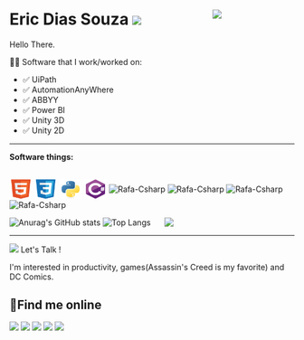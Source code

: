 # Eric Dias Souza <img src="https://media.giphy.com/media/WUlplcMpOCEmTGBtBW/giphy.gif" width="30">  <img align='right' src="https://user-images.githubusercontent.com/56272232/128797350-93fc45b9-a86a-4b8c-b4b8-20669d93c969.gif" width="145">
Hello There. 

👨‍💻 Software that I work/worked on:
* :white_check_mark: UiPath
* :white_check_mark: AutomationAnyWhere
* :white_check_mark: ABBYY
* :white_check_mark: Power BI
* :white_check_mark: Unity 3D 
* :white_check_mark: Unity 2D
---

**Software things:** 
<div style="display: inline_block"><br>

  <img align="center" alt="Rafa-HTML" height="35" width="40" src="https://raw.githubusercontent.com/devicons/devicon/master/icons/html5/html5-original.svg">
  
  <img align="center" alt="Rafa-CSS" height="35" width="40" src="https://raw.githubusercontent.com/devicons/devicon/master/icons/css3/css3-original.svg">
  
  <img align="center" alt="Rafa-Python" height="35" width="40" src="https://raw.githubusercontent.com/devicons/devicon/master/icons/python/python-original.svg">
  
  <img align="center" alt="Rafa-Csharp" height="35" width="40" src="https://raw.githubusercontent.com/devicons/devicon/master/icons/csharp/csharp-original.svg">
  
  <img align="center" alt="Rafa-Csharp" height="35" width="40" src="https://user-images.githubusercontent.com/56272232/128802949-00c17c96-24ad-4ea1-befe-3f027476ab3f.png" >
  
  <img align="center" alt="Rafa-Csharp" height="35" width="40" src="https://user-images.githubusercontent.com/56272232/128803266-79aa1942-2a49-4fe6-acb3-41b4a1b2c59e.png" >
  
  <img align="center" alt="Rafa-Csharp" height="35" width="40" src="https://user-images.githubusercontent.com/56272232/128803345-da576ed3-04d5-4754-9ae3-c37ef40bed43.png" >
  
  <img align="center" alt="Rafa-Csharp" height="35" width="40" src="https://user-images.githubusercontent.com/56272232/128803359-ef6054c8-8831-4a48-9550-603218708253.png" >
  
  
  
</div>



<p></p>

![Anurag's GitHub stats](https://github-readme-stats.vercel.app/api?username=Eric-BR2001&theme=midnight-purple&show_icons=true) 
<img align='right' src="https://media.giphy.com/media/M9gbBd9nbDrOTu1Mqx/giphy.gif" width="230">
![Top Langs](https://github-readme-stats.vercel.app/api/top-langs/?username=Eric-BR2001&layout=compact&theme=midnight-purple&show_icons=true)




---

<img src="https://user-images.githubusercontent.com/56272232/128798316-55ea5dea-b900-4d78-b19c-29e5b0188fda.gif" width="30">  Let's Talk !





I'm interested in productivity, games(Assassin's Creed is my favorite) and DC Comics.

## :telescope:Find me online

<div> 
  <a href="https://www.instagram.com/eric.dias001/" target="_blank"><img src="https://img.shields.io/badge/-Instagram-%23E4405F?style=for-the-badge&logo=instagram&logoColor=white" target="_blank"></a>
  <a href = "mailto:ericrlg@hotmail.com"><img src="https://img.shields.io/badge/Microsoft_Outlook-0078D4?style=for-the-badge&logo=microsoft-outlook&logoColor=white" target="_blank"></a>
    <a href="https://ericdiass.medium.com/" target="_blank"><img src="https://img.shields.io/badge/Medium-12100E?style=for-the-badge&logo=medium&logoColor=white" target="_blank"></a>
  <a href = "https://t.me/Eric_Dsouza"><img src="https://img.shields.io/badge/Telegram-2CA5E0?style=for-the-badge&logo=telegram&logoColor=white" target="_blank"></a>
  <a href="https://www.linkedin.com/in/eric-dias-souza/" target="_blank"><img src="https://img.shields.io/badge/-LinkedIn-%230077B5?style=for-the-badge&logo=linkedin&logoColor=white" target="_blank"></a> 
 
 
</div>
